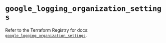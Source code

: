 # `google_logging_organization_settings`

Refer to the Terraform Registry for docs: [`google_logging_organization_settings`](https://registry.terraform.io/providers/hashicorp/google/6.43.0/docs/resources/logging_organization_settings).
